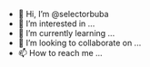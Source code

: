 - 👋 Hi, I’m @selectorbuba
- 👀 I’m interested in ...
- 🌱 I’m currently learning ...
- 💞️ I’m looking to collaborate on ...
- 📫 How to reach me ...

<!---
selectorbuba/selectorbuba is a ✨ special ✨ repository because its `README.md` (this file) appears on your GitHub profile.
You can click the Preview link to take a look at your changes.
--->
